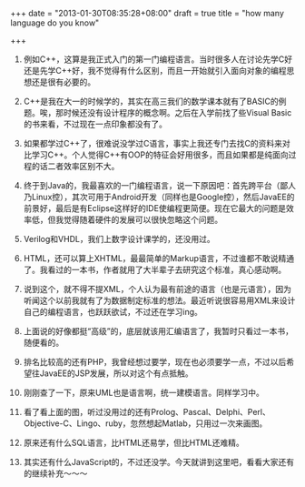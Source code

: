 +++
date = "2013-01-30T08:35:28+08:00"
draft = true
title = "how many language do you know"

+++



1. 例如C++，这算是我正式入门的第一门编程语言。当时很多人在讨论先学C好还是先学C++好，我不觉得有什么区别，而且一开始就引入面向对象的编程思想还是很有必要的。

2. C++是我在大一的时候学的，其实在高三我们的数学课本就有了BASIC的例题。唉，那时候还没有设计程序的概念啊。之后在入学前找了些Visual Basic的书来看，不过现在一点印象都没有了。

3. 如果都学过C++了，很难说没学过C语言，事实上我还专门去找C的资料来对比学习C++。个人觉得C++有OOP的特征会好用很多，而且如果都是纯面向过程的话二者效率区别不大。

4. 终于到Java的，我最喜欢的一门编程语言，说一下原因吧：首先跨平台（鄙人乃Linux控），其次可用于Android开发（同样也是Google控），然后JavaEE的前景好，最后是有Eclipse这样好的IDE使编程更简便。现在它最大的问题是效率低，但我觉得随着硬件的发展可以很快忽略这个问题。

5. Verilog和VHDL，我们上数字设计课学的，还没用过。

6. HTML，还可以算上XHTML，最最简单的Markup语言，不过谁都不敢说精通了。我看过的一本书，作者就用了大半辈子去研究这个标准，真心感动啊。

7. 说到这个，就不得不提XML，个人认为最有前途的语言（也是元语言），因为听闻这个以前我就有了为数据制定标准的想法。最近听说很容易用XML来设计自己的编程语言，也跃跃欲试，不过还在学习ing。

8. 上面说的好像都挺“高级”的，底层就该用汇编语言了，我暂时只看过一本书，随便看的。

9. 排名比较高的还有PHP，我曾经想过要学，现在也必须要学一点，不过以后希望往JavaEE的JSP发展，所以对这个有点抵触。

10. 刚刚查了一下，原来UML也是语言啊，统一建模语言。同样学习中。

11. 看了看上面的图，听过没用过的还有Prolog、Pascal、Delphi、Perl、Objective-C、Lingo、ruby，忽然想起Matlab，只用过一次来画图。

12. 原来还有什么SQL语言，比HTML还易学，但比HTML还难精。

13. 其实还有什么JavaScript的，不过还没学。今天就讲到这里吧，看看大家还有的继续补充～～～